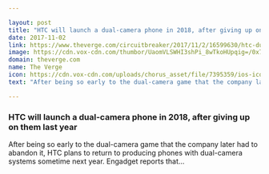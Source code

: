 ```yaml
---

layout: post
title: "HTC will launch a dual-camera phone in 2018, after giving up on them last year"
date: 2017-11-02
link: https://www.theverge.com/circuitbreaker/2017/11/2/16599630/htc-dual-camera-phone-2018
image: https://cdn.vox-cdn.com/thumbor/UaomVLSWHI3shPi_8wTkoHUpqig=/0x74:1024x610/fit-in/1200x630/cdn.vox-cdn.com/assets/4183541/IMG_8323-1024.jpg
domain: theverge.com
name: The Verge
icon: https://cdn.vox-cdn.com/uploads/chorus_asset/file/7395359/ios-icon.0.png
text: "After being so early to the dual-camera game that the company later had to abandon it, HTC plans to return to producing phones with dual-camera systems sometime next year. Engadget reports that..."

---
```


### HTC will launch a dual-camera phone in 2018, after giving up on them last year

After being so early to the dual-camera game that the company later had to abandon it, HTC plans to return to producing phones with dual-camera systems sometime next year. Engadget reports that...